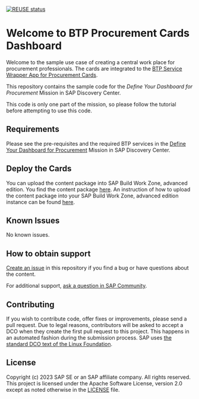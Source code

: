 [![REUSE status](https://api.reuse.software/badge/github.com/SAP-samples/btp-procurement-dashboard-cards)](https://api.reuse.software/info/github.com/SAP-samples/btp-procurement-dashboard-cards)

# Welcome to BTP Procurement Cards Dashboard

Welcome to the sample use case of creating a central work place for procurement professionals.
The cards are integrated to the [BTP Service Wrapper App for Procurement Cards](https://github.com/SAP-samples/btp-procurement-cards-service-wrapper).

This repository contains the sample code for the _Define Your Dashboard for Procurement_ Mission in SAP Discovery Center.

This code is only one part of the mission, so please follow the tutorial before attempting to use this code.


## Requirements
Please see the pre-requisites and the required BTP services in the [Define Your Dashboard for Procurement](https://discovery-center.cloud.sap/missiondetail/4183/4434/) Mission in SAP Discovery Center.


## Deploy the Cards
You can upload the content package into SAP Build Work Zone, advanced edition. You find the content package [here](https://github.com/SAP-samples/btp-procurement-dashboard-cards/tree/main/Cards/ContentPackage). An instruction of how to upload the content package into your SAP Build Work Zone, advanced edition instance can be found [here](https://help.sap.com/docs/build-work-zone-advanced-edition/sap-build-work-zone-advanced-edition/upload-content-package?locale=en-US).  


## Known Issues
No known issues.


## How to obtain support
[Create an issue](https://github.com/SAP-samples/btp-procurement-dashboard-cards/issues) in this repository if you find a bug or have questions about the content.

For additional support, [ask a question in SAP Community](https://answers.sap.com/questions/ask.html).

## Contributing
If you wish to contribute code, offer fixes or improvements, please send a pull request. Due to legal reasons, contributors will be asked to accept a DCO when they create the first pull request to this project. This happens in an automated fashion during the submission process. SAP uses [the standard DCO text of the Linux Foundation](https://developercertificate.org/).

## License
Copyright (c) 2023 SAP SE or an SAP affiliate company. All rights reserved. This project is licensed under the Apache Software License, version 2.0 except as noted otherwise in the [LICENSE](LICENSE) file.
